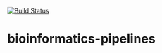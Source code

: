 [![Build Status](https://travis-ci.org/hongiiv/bioinformatics-pipelines.svg?branch=master)](https://travis-ci.org/hongiiv/bioinformatics-pipelines)

# bioinformatics-pipelines
